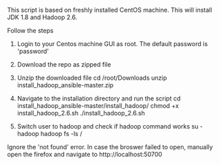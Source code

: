 This script is based on freshly installed CentOS machine. This will install JDK 1.8 and Hadoop 2.6. 

Follow the steps

1. Login to your Centos machine GUI as root. The default password is 'password'
2. Download the repo as zipped file
3. Unzip the downloaded file
    cd /root/Downloads 
    unzip install_hadoop_ansible-master.zip

4. Navigate to the installation directory and run the script 
    cd install_hadoop_ansible-master/install_hadoop/ 
    chmod +x install_hadoop_2.6.sh 
    ./install_hadoop_2.6.sh

5. Switch user to hadoop and check if hadoop command works 
    su - hadoop 
    hadoop fs -ls /

Ignore the 'not found' error. In case the broswer failed to open, manually open the firefox and navigate to http://localhost:50700
